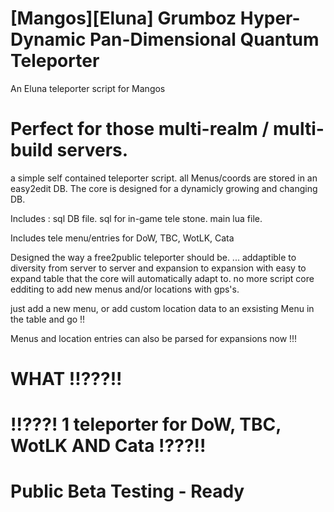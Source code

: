 # [Mangos][Eluna] Grumboz Hyper-Dynamic Pan-Dimensional Quantum Teleporter
An Eluna teleporter script for Mangos

# Perfect for those multi-realm / multi-build servers.

a simple self contained teleporter script.
all Menus/coords are stored in an easy2edit DB.
The core is designed for a dynamicly growing and changing 
DB.


Includes :
  sql DB file.
  sql for in-game tele stone.
  main lua file.

Includes tele menu/entries for DoW, TBC, WotLK, Cata


Designed the way a free2public teleporter should be.  ... addaptible to diversity
from server to server and expansion to expansion with easy to expand table that the core will automatically adapt to.
no more script core edditing to add new menus and/or locations with gps's.


just add a new menu, or add custom location data to an exsisting Menu in the table and go !!

Menus and location entries can also be parsed for expansions now !!!

# WHAT !!???!!

# !!???! 1 teleporter for DoW, TBC, WotLK AND Cata !???!!


# Public Beta Testing - Ready
